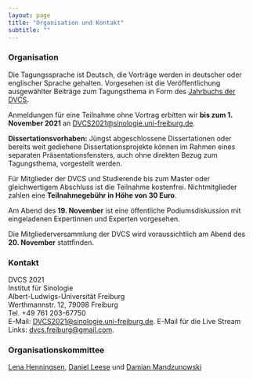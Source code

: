 ```yaml
---
layout: page
title: "Organisation und Kontakt"
subtitle: ""
---
```


### Organisation

Die Tagungssprache ist Deutsch, die Vorträge werden in deutscher oder englischer Sprache gehalten. Vorgesehen ist die Veröffentlichung ausgewählter Beiträge zum Tagungsthema in Form des [Jahrbuchs der DVCS](http://www.dvcs.eu/publikationen.html).

Anmeldungen für eine Teilnahme ohne Vortrag erbitten wir **bis zum 1. November 2021** an [DVCS2021@sinologie.uni-freiburg.de](mailto:DVCS2021@sinologie.uni-freiburg.de).

**Dissertationsvorhaben:** Jüngst abgeschlossene Dissertationen oder bereits weit gediehene Dissertationsprojekte können im Rahmen eines separaten Präsentationsfensters, auch ohne direkten Bezug zum Tagungsthema, vorgestellt werden.

Für Mitglieder der DVCS und Studierende bis zum Master oder gleichwertigem Abschluss ist die Teilnahme kostenfrei. Nichtmitglieder zahlen eine **Teilnahmegebühr in Höhe von 30 Euro**.

Am Abend des **19. November** ist eine öffentliche Podiumsdiskussion mit eingeladenen Expertinnen und Experten vorgesehen.

Die Mitgliederversammlung der DVCS wird voraussichtlich am Abend des **20. November** stattfinden.

### Kontakt

DVCS 2021<br>
Institut für Sinologie<br>
Albert-Ludwigs-Universität Freiburg<br>
Werthmannstr. 12, 79098 Freiburg<br>
Tel. +49 761 203-67750<br>
E-Mail: [DVCS2021@sinologie.uni-freiburg.de](mailto:DVCS2021@sinologie.uni-freiburg.de).
E-Mail für die Live Stream Links: [dvcs.freiburg@gmail.com](mailto:dvcs.freiburg@gmail.com).

### Organisationskommittee

[Lena Henningsen](https://www.sinologie.uni-freiburg.de/Mitarbeiterinnen/professorinnen/henningsen), [Daniel Leese](https://www.sinologie.uni-freiburg.de/Mitarbeiterinnen/professorinnen/leese) und [Damian Mandzunowski](https://www.sinologie.uni-freiburg.de/Mitarbeiterinnen/projektmitarbeiterinnen/mandzunowski)
